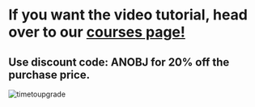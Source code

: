 # If you want the video tutorial, head over to our [courses page!](https://anobjectisa.wixsite.com/website "courses page!")
## Use discount code: ANOBJ for 20% off the purchase price.

![timetoupgrade](https://user-images.githubusercontent.com/58220766/133908496-316a64a5-f34c-48c0-a48e-eddcb81e172e.png)
